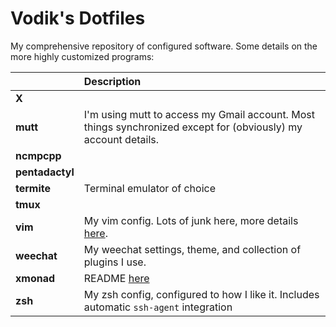 # Vodik's Dotfiles

My comprehensive repository of configured software. Some details on the
more highly customized programs:

|                 | Description                                                                                                    |
| --------------- | :------------------------------------------------------------------------------------------------------------- |
| **X**           |                                                                                                                |
| **mutt**        | I'm using mutt to access my Gmail account. Most things synchronized except for (obviously) my account details. |
| **ncmpcpp**     |                                                                                                                |
| **pentadactyl** |                                                                                                                |
| **termite**     | Terminal emulator of choice                                                                                    |
| **tmux**        |                                                                                                                |
| **vim**         | My vim config. Lots of junk here, more details [here][vim].                                                    |
| **weechat**     | My weechat settings, theme, and collection of plugins I use.                                                   |
| **xmonad**      | README [here][xmonad]                                                                                          |
| **zsh**         | My zsh config, configured to how I like it. Includes automatic `ssh-agent` integration                         |

  [vim]: https://github.com/vodik/dotfiles/blob/master/vim/README.md
  [xmonad]: https://github.com/vodik/dotfiles/blob/master/xmonad/README.md
